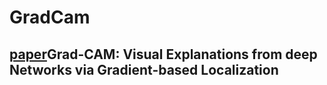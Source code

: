 # GradCam
## [paper](http://openaccess.thecvf.com/content_iccv_2017/html/Selvaraju_Grad-CAM_Visual_Explanations_ICCV_2017_paper.html)Grad-CAM: Visual Explanations from deep Networks via Gradient-based Localization
